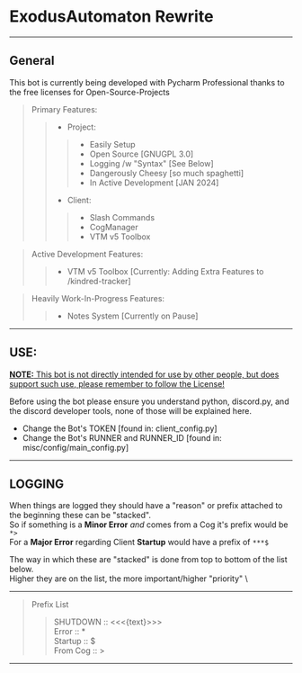 ExodusAutomaton Rewrite
===
---
## General

This bot is currently being developed with Pycharm Professional thanks to the free licenses for Open-Source-Projects
> Primary Features: 
>> * Project: 
>>> * Easily Setup
>>> * Open Source [GNUGPL 3.0]
>>> * Logging /w "Syntax" [See Below]
>>> * Dangerously Cheesy [so much spaghetti]
>>> * In Active Development [JAN 2024]
>> * Client: 
>>> * Slash Commands
>>> * CogManager
>>> * VTM v5 Toolbox

> Active Development Features:
>> * VTM v5 Toolbox [Currently: Adding Extra Features to /kindred-tracker]

> Heavily Work-In-Progress Features: 
>> * Notes System [Currently on Pause]
---
## USE:
<u>__NOTE:__  This bot is not directly intended for use by other people, but does support such use, please remember to follow the License! </u>

Before using the bot please ensure you understand python, discord.py, and the discord developer tools, none of those will be explained here.
* Change the Bot's TOKEN [found in: client_config.py]
* Change the Bot's RUNNER and RUNNER_ID [found in: misc/config/main_config.py]
---
## LOGGING
When things are logged they should have a "reason" or prefix attached to the beginning these can be "stacked". \
So if something is a __Minor Error__ *and* comes from a Cog it's prefix would be ``*>`` \
For a __Major Error__ regarding Client __Startup__ would have a prefix of ``***$``

The way in which these are "stacked" is done from top to bottom of the list below. \
Higher they are on the list, the more important/higher "priority" \

---
> Prefix List
>> SHUTDOWN :: <<<{text}>>> \
>> Error     :: * \
>> Startup   ::  $ \
>> From Cog  ::  >
---
